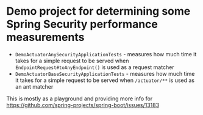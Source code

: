 # Demo project for determining some Spring Security performance measurements

 * `DemoActuatorAnySecurityApplicationTests` - measures how much time it takes for a simple request to be served when `EndpointRequest#toAnyEndpoint()` is used as a request matcher
 * `DemoActuatorBaseSecurityApplicationTests` - measures how much time it takes for a simple request to be served when `/actuator/**` is used as an ant matcher
 
 This is mostly as a playground and providing more info for https://github.com/spring-projects/spring-boot/issues/13183
 